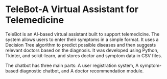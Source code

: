 # TeleBot-A Virtual Assistant for Telemedicine
TeleBot is an AI-based virtual assistant built to support telemedicine. The system allows users to enter their symptoms in a simple format. It uses a Decision Tree algorithm to predict possible diseases and then suggests relevant doctors based on the diagnosis. It was developed using Python, Tkinter, and scikit-learn, and stores doctor and symptom data in CSV files.

The chatbot has three main parts:
A user registration system,
A symptom-based diagnostic chatbot, and
A doctor recommendation module.
